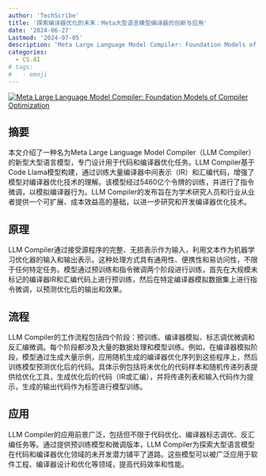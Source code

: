 ```yaml
---
author: 'TechScribe'
title: '探索编译器优化的未来：Meta大型语言模型编译器的创新与应用'
date: '2024-06-27'
Lastmod: '2024-07-05'
description: 'Meta Large Language Model Compiler: Foundation Models of Compiler Optimization'
categories:
  - CS.AI
# tags:
#   - emoji
---
```


[![Meta Large Language Model Compiler: Foundation Models of Compiler Optimization](https://arxiv-research-1301205113.cos.ap-guangzhou.myqcloud.com/images/2407.02524v1.pdf_0.jpg)](https://arxiv.org/abs/2407.02524v1)

## 摘要

本文介绍了一种名为Meta Large Language Model Compiler（LLM Compiler）的新型大型语言模型，专门设计用于代码和编译器优化任务。LLM Compiler基于Code Llama模型构建，通过训练大量编译器中间表示（IR）和汇编代码，增强了模型对编译器优化技术的理解。该模型经过5460亿个令牌的训练，并进行了指令微调，以模拟编译器行为。LLM Compiler的发布旨在为学术研究人员和行业从业者提供一个可扩展、成本效益高的基础，以进一步研究和开发编译器优化技术。<!--more-->

## 原理

LLM Compiler通过接受源程序的完整、无损表示作为输入，利用文本作为机器学习优化器的输入和输出表示。这种处理方式具有通用性、便携性和易访问性，不限于任何特定任务。模型通过预训练和指令微调两个阶段进行训练，首先在大规模未标记的编译器IR和汇编代码上进行预训练，然后在特定编译器模拟数据集上进行指令微调，以预测优化后的输出和效果。

## 流程

LLM Compiler的工作流程包括四个阶段：预训练、编译器模拟、标志调优微调和反汇编微调。每个阶段都涉及大量的数据处理和模型训练。例如，在编译器模拟阶段，模型通过生成大量示例，应用随机生成的编译器优化序列到这些程序上，然后训练模型预测优化后的代码。具体示例包括将未优化的代码样本和随机传递列表提供给优化工具，生成优化后的代码（IR或汇编），并将传递列表和输入代码作为提示，生成的输出代码作为标签进行模型训练。

## 应用

LLM Compiler的应用前景广泛，包括但不限于代码优化、编译器标志调优、反汇编任务等。通过提供预训练模型和微调版本，LLM Compiler为探索大型语言模型在代码和编译器优化领域的未开发潜力铺平了道路。这些模型可以被广泛应用于软件工程、编译器设计和优化等领域，提高代码效率和性能。